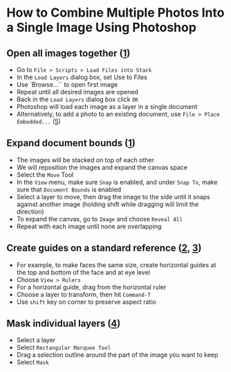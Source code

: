 # How to Combine Multiple Photos Into a Single Image Using Photoshop

## Open all images together ([1])
- Go to `File > Scripts > Load Files into Stack`
- In the `Load Layers` dialog box, set Use to Files
- Use `Browse...`` to open first image
- Repeat until all desired images are opened
- Back in the `Load Layers` dialog box click `OK`
- Photoshop will load each image as a layer in a single document
- Alternatively, to add a photo to an existing document, use `File > Place Embedded...` ([5])

## Expand document bounds ([1])
- The images will be stacked on top of each other
- We will reposition the images and expand the canvas space
- Select the `Move` Tool
- In the `View` menu, make sure `Snap` is enabled, and under `Snap To`, make sure that `Document Bounds` is enabled
- Select a layer to move, then drag the image to the side until it snaps against another image (holding shift while dragging will limit the direction)
- To expand the canvas, go to `Image` and choose `Reveal All`
- Repeat with each image until none are overlapping


## Create guides on a standard reference ([2], [3])
- For example, to make faces the same size, create horizontal guides at the top and bottom of the face and at eye level
- Choose `View > Rulers`
- For a horizontal guide, drag from the horizontal ruler
- Choose a layer to transform, then hit `Command-T`
- Use `shift` key on corner to preserve aspect ratio

## Mask individual layers ([4])
- Select a layer
- Select `Rectangular Marquee Tool`
- Drag a selection outline around the part of the image you want to keep
- Select `Mask`

[1]: https://www.photoshopessentials.com/photo-effects/place-two-images-side-by-side/

[2]: https://helpx.adobe.com/photoshop/using/grid-guides.html

[3]: https://clearps.com/photoshop-discussions/threads/19420-resize-two-face-images-to-same-size-in-ps/

[4]: https://www.photoshopessentials.com/basics/how-to-crop-a-single-layer-in-photoshop/

[5]: https://helpx.adobe.com/photoshop/how-to/ps-layers-basics.html?playlistPath=/services/playlist.helpx/set-header:ccx-designer/learn-path:get-started/products:SG_PHOTOSHOP_1_1/playlist:ccl-get-started-1/en_us.json